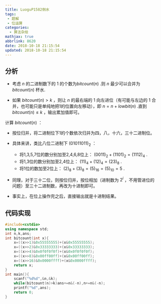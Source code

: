 ```yaml
---
title: LuoguP1582倒水
tags:
 - 题解
 - 位运算
categories:
  - 算法杂烩
mathjax: true
abbrlink: 8620
date: 2018-10-18 21:15:54
updated: 2018-10-18 21:15:54
---
```


## 分析

- 考虑 $n$ 的二进制数下的 $1$ 的个数为$bitcount(n)$ .则 $n$ 最少可以合并为 $bitcount(n)$ 杯水.

- 如果 $bitcount(n)>k$ ，则让 $n$ 的最右端的 $1$ 向左进位（有可能与左边的 $1$ 合并，也可能只是单纯地把1的位置向左移动），即 $n=n+lowbit(n)$ .直到 $bitcount(n)\leq k$ ，输出累加值即可。<!--more-->

计算 $bitcount(n)$ ：

- 按位归并，将二进制位下1的个数依次归并为四，八，十六，三十二进制位。
- 具体来讲，类比八位二进制下 $(01011011)_2$ ：
  - 将1,3,5,7位的数分别加至2,4,6,8位上： $(0011)_2+(1101)_2=(1112)_4$ .
  - 将1,3位的数分别加至2,4位上： $(11)_4+(12)_4=(23)_8$ .
  - 将1位的数加至2位上： $(2)_8+(3)_8=(5)_{16}=(5)_{10}=5$ .

- 同理，对于三十二位，则按位归并，按位相加（进制数为 $2^i$ ，不用管进位的问题）至三十二进制数，再改为十进制即可。
- 事实上，在位上操作完之后，直接输出就是十进制结果。

## 代码实现

```cpp
#include<cstdio>
using namespace std;
int n,k,ans;
int bitcount(int x){
	x=((x>>1)&0x55555555)+(x&0x55555555);
	x=((x>>2)&0x33333333)+(x&0x33333333);
	x=((x>>4)&0x0f0f0f0f)+(x&0x0f0f0f0f);
	x=((x>>8)&0x00ff00ff)+(x&0x00ff00ff);
	x=((x>>16)&0x0000ffff)+(x&0x0000ffff);
    return x;
}
int main(){
	scanf("%d%d",&n,&k);
	while(bitcount(n)>k)ans+=n&(-n),n+=n&(-n);
	printf("%d",ans);
	return 0;
}
```

